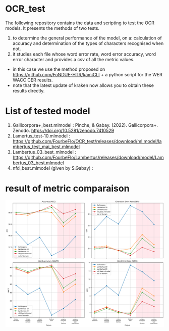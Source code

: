 # OCR_test 

The following repository contains the data and scripting to test the OCR models. 
It presents the methods of two tests. 
1. to determine the general performance of the model, on a: calculation of accuracy and determination of the types of characters recognised when not.
2. it studies each file whose word error rate, word error accuracy, word error character and provides a csv of all the metric values.

- in this case we use the method proposed on https://github.com/FoNDUE-HTR/kamiCLI + a python script for the WER WACC CER results.
- note that the latest update of kraken now allows you to obtain these results directly.

# List of tested model
1. Gallicorpora+_best.mlmodel : Pinche, & Gabay. (2022). Gallicorpora+. Zenodo. https://doi.org/10.5281/zenodo.7410529
2. Lamertus_test-10.mlmodel : https://github.com/FourbeFlo/OCR_test/releases/download/ml.model/lambertus_test_mai_best.mlmodel
3. Lambertus_03_best_mlmodel : https://github.com/FourbeFlo/Lambertus/releases/download/model/Lambertus_03_best.mlmodel 
4. nfd_best.mlmodel (given by S.Gabay) : 

# result of metric comparaison 
![mean of HTR metrical analysis](https://github.com/FourbeFlo/OCR_test/blob/fc319c95a30c4b6f40db78a22ab7805ee4da0a48/comparison_metrics2.png)
